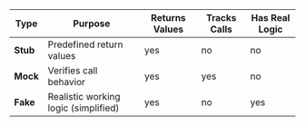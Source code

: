 | Type     | Purpose                              | Returns Values | Tracks Calls | Has Real Logic |
| -------- | ------------------------------------ | -------------- | ------------ | -------------- |
| **Stub** | Predefined return values             | yes            | no           | no             |
| **Mock** | Verifies call behavior               | yes            | yes          | no             |
| **Fake** | Realistic working logic (simplified) | yes            | no           | yes            |
